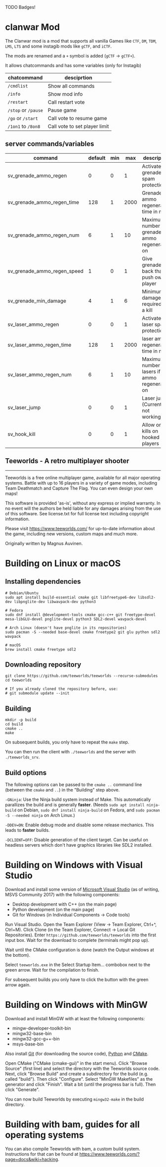TODO Badges!

# clanwar Mod

The Clanwar mod is a mod that supports all vanilla Games like `CTF`, `DM`, `TDM`, `LMS`, `LTS` and some instagib mods like
`gCTF`, and `iCTF`.

The mods are renamed and a `+` symbol is added (`gCTF` -> `gCTF+`).

It allows chatcommands and has some variables (only for Instagib)

| chatcommand         | desciprtion                   |
| ------------------- | ----------------------------- |
| `/cmdlist`          | Show all commands             |
| `/info`             | Show mod info                 |
| `/restart`          | Call restart vote             |
| `/stop` or `/pause` | Pause game                    |
| `/go` or `/start`   | Call vote to resume game      |
| `/1on1` to `/8on8`  | Call vote to set player limit |

## server commands/variables

| command                     | default | min | max  | description                                        |
| --------------------------- | ------- | --- | ---- | -------------------------------------------------- |
| sv_grenade_ammo_regen       | 0       | 0   | 1    | Activate grenade spam protection                   |
| sv_grenade_ammo_regen_time  | 128     | 1   | 2000 | Grenade ammo regeneration time in ms               |
| sv_grenade_ammo_regen_num   | 6       | 1   | 10   | Maximum number of grenades if ammo regeneration on |
| sv_grenade_ammo_regen_speed | 1       | 0   | 1    | Give grenades back that push own player            |
| sv_grenade_min_damage       | 4       | 1   | 6    | Minimum damage required for a kill                 |
| sv_laser_ammo_regen         | 0       | 0   | 1    | Activate laser spam protection                     |
| sv_laser_ammo_regen_time    | 128     | 1   | 2000 | laser ammo regeneration time in ms                 |
| sv_laser_ammo_regen_num     | 6       | 1   | 10   | Maximum number of lasers if ammo regeneration on   |
| sv_laser_jump               | 0       | 0   | 1    | Laser jumps (Currently not working!)               |
| sv_hook_kill                | 0       | 0   | 1    | Allow only kills on hooked players                 |

## Teeworlds - A retro multiplayer shooter
---------------------------

Teeworlds is a free online multiplayer game, available for all major
operating systems. Battle with up to 16 players in a variety of game
modes, including Team Deathmatch and Capture The Flag. You can even
design your own maps!

This software is provided 'as-is', without any express or implied
warranty. In no event will the authors be held liable for any damages
arising from the use of this software. See license.txt for full license
text including copyright information.

Please visit https://www.teeworlds.com/ for up-to-date information about
the game, including new versions, custom maps and much more.

Originally written by Magnus Auvinen.


Building on Linux or macOS
==========================

Installing dependencies
-----------------------

    # Debian/Ubuntu
    sudo apt install build-essential cmake git libfreetype6-dev libsdl2-dev libpnglite-dev libwavpack-dev python3

    # Fedora
    sudo dnf install @development-tools cmake gcc-c++ git freetype-devel mesa-libGLU-devel pnglite-devel python3 SDL2-devel wavpack-devel

    # Arch Linux (doesn't have pnglite in its repositories)
    sudo pacman -S --needed base-devel cmake freetype2 git glu python sdl2 wavpack

    # macOS
    brew install cmake freetype sdl2


Downloading repository
----------------------

    git clone https://github.com/teeworlds/teeworlds --recurse-submodules
    cd teeworlds

    # If you already cloned the repository before, use:
    # git submodule update --init


Building
--------

    mkdir -p build
    cd build
    cmake ..
    make

On subsequent builds, you only have to repeat the `make` step.

You can then run the client with `./teeworlds` and the server with
`./teeworlds_srv`.


Build options
-------------

The following options can be passed to the `cmake ..` command line (between the
`cmake` and `..`) in the "Building" step above.

`-GNinja`: Use the Ninja build system instead of Make. This automatically
parallizes the build and is generally **faster**. (Needs `sudo apt install
ninja-build` on Debian, `sudo dnf install ninja-build` on Fedora, and `sudo
pacman -S --needed ninja` on Arch Linux.)

`-DDEV=ON`: Enable debug mode and disable some release mechanics. This leads to
**faster** builds.

`-DCLIENT=OFF`: Disable generation of the client target. Can be useful on
headless servers which don't have graphics libraries like SDL2 installed.


Building on Windows with Visual Studio
======================================

Download and install some version of [Microsoft Visual
Studio](https://www.visualstudio.com/) (as of writing, MSVS Community 2017)
with the following components:

* Desktop development with C++ (on the main page)
* Python development (on the main page)
* Git for Windows (in Individual Components → Code tools)

Run Visual Studio. Open the Team Explorer (View → Team Explorer, Ctrl+^,
Ctrl+M). Click Clone (in the Team Explorer, Connect → Local Git Repositories).
Enter `https://github.com/teeworlds/teeworlds` into the first input box. Wait
for the download to complete (terminals might pop up).

Wait until the CMake configuration is done (watch the Output windows at the
bottom).

Select `teeworlds.exe` in the Select Startup Item… combobox next to the green
arrow. Wait for the compilation to finish.

For subsequent builds you only have to click the button with the green arrow
again.


Building on Windows with MinGW
==============================

Download and install MinGW with at least the following components:

- mingw-developer-toolkit-bin
- mingw32-base-bin
- mingw32-gcc-g++-bin
- msys-base-bin

Also install [Git](https://git-scm.com/downloads) (for downloading the source
code), [Python](https://www.python.org/downloads/) and
[CMake](https://cmake.org/download/).

Open CMake ("CMake (cmake-gui)" in the start menu). Click "Browse Source"
(first line) and select the directory with the Teeworlds source code. Next,
click "Browse Build" and create a subdirectory for the build (e.g. called
"build"). Then click "Configure". Select "MinGW Makefiles" as the generator and
click "Finish". Wait a bit (until the progress bar is full). Then click
"Generate".

You can now build Teeworlds by executing `mingw32-make` in the build directory.


Building with bam, guides for all operating systems
===================================================

You can also compile Teeworlds with bam, a custom build system. Instructions
for that can be found at https://www.teeworlds.com/?page=docs&wiki=hacking.
